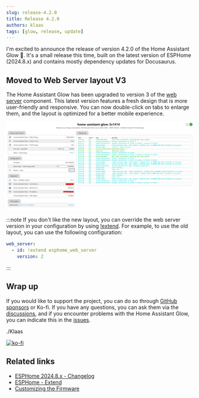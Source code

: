 ```yaml
---
slug: release-4.2.0
title: Release 4.2.0
authors: klaas
tags: [glow, release, update]
---
```


I'm excited to announce the release of version 4.2.0 of the Home Assistant Glow 🌟. It's a small release this time, built on the latest version of ESPHome (2024.8.x) and contains mostly dependency updates for Docusaurus.

<!-- truncate -->

## Moved to Web Server layout V3

The Home Assistant Glow has been upgraded to version 3 of the [web server][webserver] component. This latest version features a fresh design that is more user-friendly and responsive. You can now double-click on tabs to enlarge them, and the layout is optimized for a better mobile experience.

![Web Server - version 3](../static/img/blog/webserver-v3.png)

:::note
If you don't like the new layout, you can override the web server version in your configuration by using [!extend]. For example, to use the old layout, you can use the following configuration:

```yaml title="your_glow_config.yaml"
web_server:
  - id: !extend esphome_web_server
    version: 2
```
:::

## Wrap up

If you would like to support the project, you can do so through [GitHub sponsors](https://github.com/sponsors/klaasnicolaas) or Ko-fi. If you have any questions, you can ask them via the [discussions](https://github.com/klaasnicolaas/home-assistant-glow/discussions), and if you encounter problems with the Home Assistant Glow, you can indicate this in the [issues](https://github.com/klaasnicolaas/home-assistant-glow/issues).

./Klaas

[![ko-fi](https://ko-fi.com/img/githubbutton_sm.svg)](https://ko-fi.com/F1F1SW69D)

## Related links

- [ESPHome 2024.8.x - Changelog][esphome-changelog]
- [ESPHome - Extend][!extend]
- [Customizing the Firmware](/docs/advanced/firmware_changes)

<!-- Links -->
[esphome-changelog]: https://esphome.io/changelog/2024.8.0.html
[webserver]: https://esphome.io/components/web_server.html
[!extend]: https://esphome.io/components/packages.html#extend
